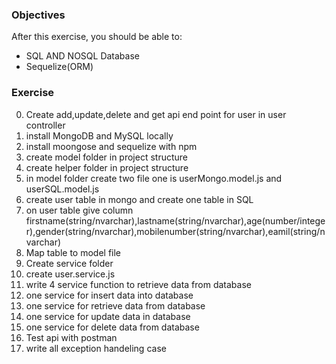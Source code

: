 ### Objectives

After this exercise, you should be able to:

- SQL AND NOSQL Database
- Sequelize(ORM)

### Exercise

0. Create add,update,delete and get api end point for user in user controller
1. install MongoDB and MySQL locally
2. install moongose and sequelize with npm
3. create model folder in project structure
4. create helper folder in project structure
5. in model folder create two file one is userMongo.model.js and userSQL.model.js
6. create user table in mongo and create one table in SQL
7. on user table give column firstname(string/nvarchar),lastname(string/nvarchar),age(number/integer),gender(string/nvarchar),mobilenumber(string/nvarchar),eamil(string/nvarchar)
8. Map table to model file
9. Create service folder
10. create user.service.js
11. write 4 service function to retrieve data from database
12. one service for insert data into database
13. one service for retrieve data from database
14. one service for update data in database
15. one service for delete data from database
16. Test api with postman
17. write all exception handeling case
